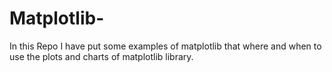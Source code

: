 # Matplotlib-
In this Repo I have put some examples of matplotlib that where and when to use the plots and charts of matplotlib library.
